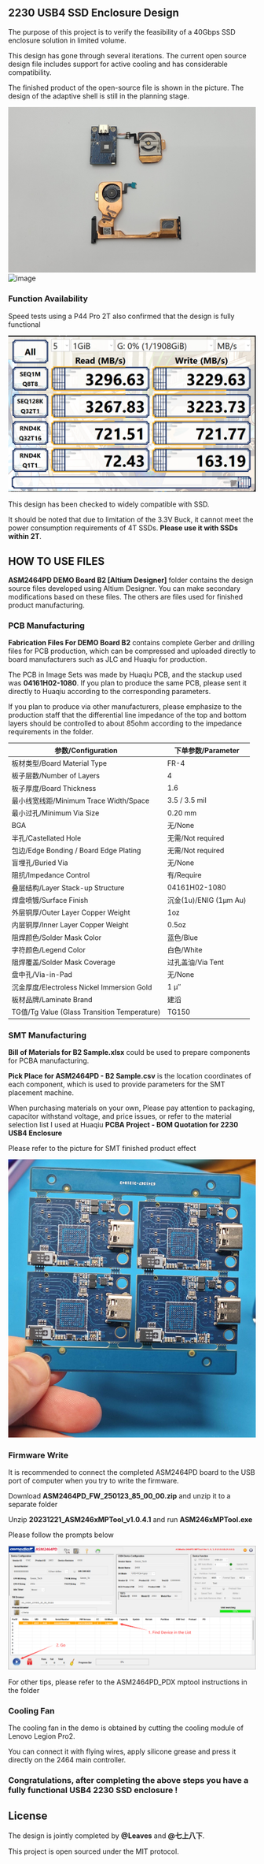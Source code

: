 
## 2230 USB4 SSD Enclosure Design


The purpose of this project is to verify the feasibility of a 40Gbps SSD enclosure solution in limited volume. 

This design has gone through several iterations. The current open source design file includes support for active cooling and has considerable compatibility.

The finished product of the open-source file is shown in the picture. The design of the adaptive shell is still in the planning stage.

![image](https://github.com/Leaves232/2230-USB4-SSD-Enclosure-Design/blob/main/USB4%202230%20Enclosure%20Images/QQ%E5%9B%BE%E7%89%87202506080921849.jpg)
![image](https://github.com/Leaves232/2230-USB4-SSD-Enclosure-Design/blob/main/USB4%202230%20Enclosure%20Images/QQ%E5%9B%BE%E7%89%8720250608104204.jpg)


### Function Availability

Speed ​​tests using a P44 Pro 2T also confirmed that the design is fully functional

![image](https://github.com/Leaves232/2230-USB4-SSD-Enclosure-Design/blob/main/USB4%202230%20Enclosure%20Images/QQ%E5%9B%BE%E7%89%8720250608104810.png)


This design has been checked to widely compatible with SSD.

It should be noted that due to limitation of the 3.3V Buck, it cannot meet the power consumption requirements of 4T SSDs. **Please use it with SSDs within 2T**.



## HOW TO USE FILES



**ASM2464PD DEMO Board B2 [Altium Designer]** folder contains the design source files developed using Altium Designer. You can make secondary modifications based on these files. The others are files used for finished product manufacturing.


### PCB Manufacturing


**Fabrication Files For DEMO Board B2** contains complete Gerber and drilling files for PCB production, which can be compressed and uploaded directly to board manufacturers such as JLC and Huaqiu for production. 

The PCB in Image Sets was made by Huaqiu PCB, and the stackup used was **04161H02-1080**. If you plan to produce the same PCB, please sent it directly to Huaqiu according to the corresponding parameters. 

If you plan to produce via other manufacturers, please emphasize to the production staff that the differential line impedance of the top and bottom layers should be controlled to about 85ohm according to the impedance requirements in the folder.

| 参数/Configuration    | 下单参数/Parameter|
| --------------------- | --------------------- |
|板材类型/Board Material Type      | FR-4      |
| 板子层数/Number of Layers   | 4        |
| 板子厚度/Board Thickness   | 1.6      |
| 最小线宽线距/Minimum Trace Width/Space   | 3.5 / 3.5 mil        |
| 最小过孔/Minimum Via Size   | 0.20 mm        |
| BGA   | 无/None      |
| 半孔/Castellated Hole   | 无需/Not required        |
| 包边/Edge Bonding / Board Edge Plating   | 无需/Not required        |
| 盲埋孔/Buried Via  | 无/None       |
| 阻抗/Impedance Control  | 有/Require        |
| 叠层结构/Layer Stack-up Structure   | 04161H02-1080       |
| 焊盘喷镀/Surface Finish   | 沉金(1u)/ENIG (1μm Au)       |
| 外层铜厚/Outer Layer Copper Weight   | 1oz        |
| 内层铜厚/Inner Layer Copper Weight   | 0.5oz      |
| 阻焊颜色/Solder Mask Color   | 蓝色/Blue       |
| 字符颜色/Legend Color   | 白色/White       |
| 阻焊覆盖/Solder Mask Coverage  | 过孔盖油/Via Tent       |
| 盘中孔/Via-in-Pad  | 无/None        |
| 沉金厚度/Electroless Nickel Immersion Gold  | 1 μ″        |
| 板材品牌/Laminate Brand   | 建滔        |
| TG值/Tg Value (Glass Transition Temperature)   | TG150        |



### SMT Manufacturing


**Bill of Materials for B2 Sample.xlsx** could be used to prepare components for PCBA manufacturing.

**Pick Place for ASM2464PD - B2 Sample.csv** is the location coordinates of each component, which is used to provide parameters for the SMT placement machine.

 When purchasing materials on your own, Please pay attention to packaging, capacitor withstand voltage, and price issues, or refer to the material selection list I used at Huaqiu **PCBA Project - BOM Quotation for 2230 USB4 Enclosure**

Please refer to the picture for SMT finished product effect

![image](https://github.com/Leaves232/2230-USB4-SSD-Enclosure-Design/blob/main/USB4%202230%20Enclosure%20Images/QQ%E5%9B%BE%E7%89%8720250607163928.jpg)



### Firmware Write


It is recommended to connect the completed ASM2464PD board to the USB port of computer when you try to write the firmware.

Download **ASM2464PD_FW_250123_85_00_00.zip** and unzip it to a separate folder

Unzip **20231221_ASM246xMPTool_v1.0.4.1** and run **ASM246xMPTool.exe**

Please follow the prompts below

![image](https://github.com/Leaves232/2230-USB4-SSD-Enclosure-Design/blob/main/USB4%202230%20Enclosure%20Images/v2-363b0b96c0792ce4a40c8168746c58be_1440w.png)

For other tips, please refer to the ASM2464PD_PDX mptool instructions in the folder


### Cooling Fan

The cooling fan in the demo is obtained by cutting the cooling module of Lenovo Legion Pro2.

You can connect it with flying wires, apply silicone grease and press it directly on the 2464 main controller.






### Congratulations, after completing the above steps you have a fully functional USB4 2230 SSD enclosure !




## License

The design is jointly completed by **@Leaves** and **@七上八下**. 

This project is open sourced under the MIT protocol.


